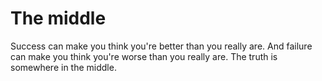 # The middle

Success can make you think you're better than you really are. And failure can make you think you're worse than you really are. The truth is somewhere in the middle.
